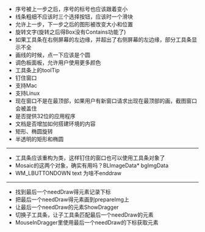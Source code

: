 ﻿- 序号被上一步之后，序号的标号也应该跟着变小
- 线条粗细不应该时三个选择按钮，应该时一个滑块
- 允许上一步，下一步之后的图形被改变大小和位置
- 旋转文字(旋转之后得Box没有Contains功能了)
- 如果工具条在右侧屏幕的左边缘，并超出了右侧屏幕的左边缘，部分工具条显示不全
- 画线的时候，点一下应该是个圆
- 调色板面板，允许用户使用更多颜色
- 工具条上的toolTip
- 钉住窗口
- 支持Mac
- 支持Linux
- 现在窗口不是在最顶部，如果用户有新窗口请求出现在最顶部的画，截图窗口会被盖住
- 是否提供32位的应用程序
- 文档是否增加如何搭建环境的内容
- 矩形、椭圆旋转
- 半透明的矩形和椭圆

- ----------------------------------
- 工具条应该重构为类，这样钉住的窗口也可以使用工具条对象了
- Mosaic的这两个对象，确实有用吗？BLImageData* bgImgData
- WM_LBUTTONDOWN text 为啥不enddraw
- --------------------------------------
- 找到最后一个needDraw得元素记录下标
- 把最后一个needDraw得元素画到prepareImg上
- 让最后一个needDraw的元素ShowDragger
- 切换子工具条，让子工具条匹配最后一个needDraw的元素
- MouseInDragger里使用最后一个needDraw的下标获取元素
